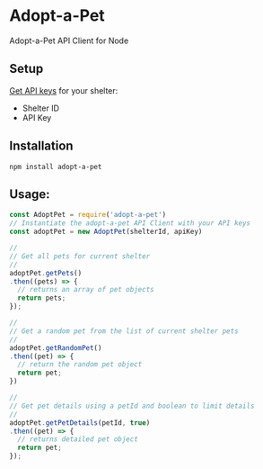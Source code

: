 # Adopt-a-Pet

Adopt-a-Pet API Client for Node

## Setup

[Get API keys](http://www.adoptapet.com/shelter/portable_pet_list_api) for your shelter:

* Shelter ID
* API Key

## Installation

```
npm install adopt-a-pet
```

## Usage:

```javascript
const AdoptPet = require('adopt-a-pet')
// Instantiate the adopt-a-pet API Client with your API keys
const adoptPet = new AdoptPet(shelterId, apiKey)

//
// Get all pets for current shelter
//
adoptPet.getPets()
.then((pets) => {
  // returns an array of pet objects
  return pets;
});

//
// Get a random pet from the list of current shelter pets
//
adoptPet.getRandomPet()
.then((pet) => {
  // return the random pet object
  return pet;
})

//
// Get pet details using a petId and boolean to limit details
//
adoptPet.getPetDetails(petId, true)
.then((pet) => {
  // returns detailed pet object
  return pet;
});
```
